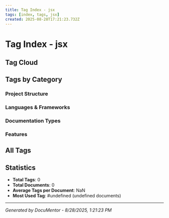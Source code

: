 ```yaml
---
title: Tag Index - jsx
tags: [index, tags, jsx]
created: 2025-08-28T17:21:23.732Z
---
```


# Tag Index - jsx

## Tag Cloud



## Tags by Category

### Project Structure


### Languages & Frameworks


### Documentation Types


### Features


## All Tags



## Statistics

- **Total Tags**: 0
- **Total Documents**: 0
- **Average Tags per Document**: NaN
- **Most Used Tag**: #undefined (undefined documents)

---
*Generated by DocuMentor - 8/28/2025, 1:21:23 PM*
